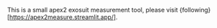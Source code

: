 This is a small apex2 exosuit measurement tool, please visit {following}[https://apex2measure.streamlit.app/].

